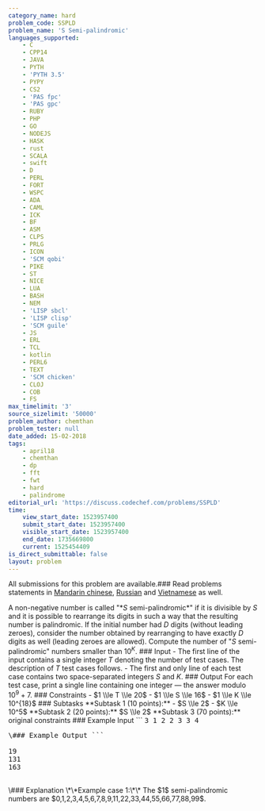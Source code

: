 ```yaml
---
category_name: hard
problem_code: SSPLD
problem_name: 'S Semi-palindromic'
languages_supported:
    - C
    - CPP14
    - JAVA
    - PYTH
    - 'PYTH 3.5'
    - PYPY
    - CS2
    - 'PAS fpc'
    - 'PAS gpc'
    - RUBY
    - PHP
    - GO
    - NODEJS
    - HASK
    - rust
    - SCALA
    - swift
    - D
    - PERL
    - FORT
    - WSPC
    - ADA
    - CAML
    - ICK
    - BF
    - ASM
    - CLPS
    - PRLG
    - ICON
    - 'SCM qobi'
    - PIKE
    - ST
    - NICE
    - LUA
    - BASH
    - NEM
    - 'LISP sbcl'
    - 'LISP clisp'
    - 'SCM guile'
    - JS
    - ERL
    - TCL
    - kotlin
    - PERL6
    - TEXT
    - 'SCM chicken'
    - CLOJ
    - COB
    - FS
max_timelimit: '3'
source_sizelimit: '50000'
problem_author: chemthan
problem_tester: null
date_added: 15-02-2018
tags:
    - april18
    - chemthan
    - dp
    - fft
    - fwt
    - hard
    - palindrome
editorial_url: 'https://discuss.codechef.com/problems/SSPLD'
time:
    view_start_date: 1523957400
    submit_start_date: 1523957400
    visible_start_date: 1523957400
    end_date: 1735669800
    current: 1525454409
is_direct_submittable: false
layout: problem
---
```

All submissions for this problem are available.### Read problems statements in [Mandarin chinese](http://www.codechef.com/download/translated/APRIL18/mandarin/SSPLD.pdf), [Russian](http://www.codechef.com/download/translated/APRIL18/russian/SSPLD.pdf) and [Vietnamese](http://www.codechef.com/download/translated/APRIL18/vietnamese/SSPLD.pdf) as well.

A non-negative number is called "\*$S$ semi-palindromic\*" if it is divisible by $S$ and it is possible to rearrange its digits in such a way that the resulting number is palindromic. If the initial number had $D$ digits (without leading zeroes), consider the number obtained by rearranging to have exactly $D$ digits as well (leading zeroes are allowed). Compute the number of "$S$ semi-palindromic" numbers smaller than $10^K$. ### Input - The first line of the input contains a single integer $T$ denoting the number of test cases. The description of $T$ test cases follows. - The first and only line of each test case contains two space-separated integers $S$ and $K$. ### Output For each test case, print a single line containing one integer — the answer modulo $10^9 + 7$. ### Constraints - $1 \\le T \\le 20$ - $1 \\le S \\le 16$ - $1 \\le K \\le 10^{18}$ ### Subtasks \*\*Subtask 1 (10 points):\*\* - $S \\le 2$ - $K \\le 10^5$ \*\*Subtask 2 (20 points):\*\* $S \\le 2$ \*\*Subtask 3 (70 points):\*\* original constraints ### Example Input ```
<tt>
3
1 2
2 3
3 4
</tt>
<pre>\### Example Output ```
<tt>
19
131
163
</tt>
</pre>\### Explanation \*\*Example case 1:\*\* The $1$ semi-palindromic numbers are $0,1,2,3,4,5,6,7,8,9,11,22,33,44,55,66,77,88,99$.
